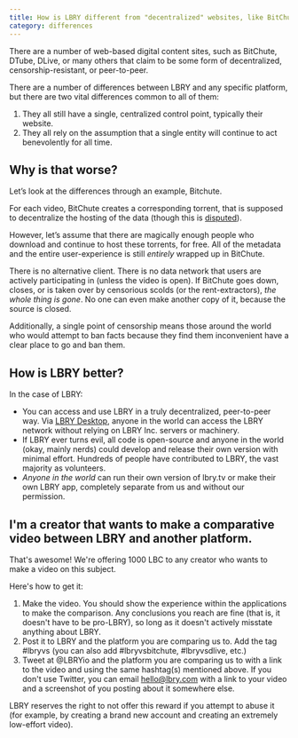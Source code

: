 ```yaml
---
title: How is LBRY different from "decentralized" websites, like BitChute or DTube?
category: differences
---
```


There are a number of web-based digital content sites, such as BitChute, DTube, DLive, or many others that claim to be some form of decentralized, censorship-resistant, or peer-to-peer.

There are a number of differences between LBRY and any specific platform, but there are two vital differences common to all of them:

1. They all still have a single, centralized control point, typically their website.
2. They all rely on the assumption that a single entity will continue to act benevolently for all time.

## Why is that worse?

Let’s look at the differences through an example, Bitchute.

For each video, BitChute creates a corresponding torrent, that is supposed to decentralize the hosting of the data (though this is [disputed](https://www.dailydot.com/layer8/bitchute-decentralization-claims/)).

However, let’s assume that there are magically enough people who download and continue to host these torrents, for free. All of the metadata and the entire user-experience is still *entirely* wrapped up in BitChute.

There is no alternative client. There is no data network that users are actively participating in (unless the video is open). If BitChute goes down, closes, or is taken over by censorious scolds (or the rent-extractors), *the whole thing is gone*. No one can even make another copy of it, because the source is closed.

Additionally, a single point of censorship means those around the world who would attempt to ban facts because they find them inconvenient have a clear place to go and ban them.

## How is LBRY better?

In the case of LBRY:

- You can access and use LBRY in a truly decentralized, peer-to-peer way. Via [LBRY Desktop](https://lbry.com/get), anyone in the world can access the LBRY network without relying on LBRY Inc. servers or machinery.
- If LBRY ever turns evil, all code is open-source and anyone in the world (okay, mainly nerds) could develop and release their own version with minimal effort. Hundreds of people have contributed to LBRY, the vast majority as volunteers.
- *Anyone in the world* can run their own version of lbry.tv or make their own LBRY app, completely separate from us and without our permission.

## I'm a creator that wants to make a comparative video between LBRY and another platform.

That's awesome! We're offering 1000 LBC to any creator who wants to make a video on this subject.

Here's how to get it:

1. Make the video. You should show the experience within the applications to make the comparison. Any conclusions you reach are fine (that is, it doesn't have to be pro-LBRY), so long as it doesn't actively misstate anything about LBRY.
1. Post it to LBRY and the platform you are comparing us to. Add the tag #lbryvs (you can also add #lbryvsbitchute, #lbryvsdlive, etc.)
1. Tweet at @LBRYio and the platform you are comparing us to with a link to the video and using the same hashtag(s) mentioned above. If you don't use Twitter, you can email hello@lbry.com with a link to your video and a screenshot of you posting about it somewhere else.

LBRY reserves the right to not offer this reward if you attempt to abuse it (for example, by creating a brand new account and creating an extremely low-effort video).
